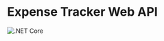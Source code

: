 # Expense Tracker Web API

![.NET Core](https://github.com/chakian/expense-tracker-web-api/workflows/.NET%20Core/badge.svg?branch=master)
